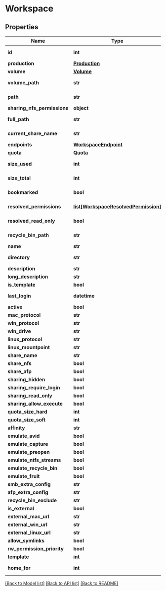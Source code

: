 # Workspace

## Properties

Name | Type | Description | Notes
------------ | ------------- | ------------- | -------------
**id** | **int** |  | [optional] [readonly] 
**production** | [**Production**](Production.md) |  | 
**volume** | [**Volume**](Volume.md) |  | [optional] 
**volume_path** | **str** |  | [optional] [readonly] 
**path** | **str** |  | [optional] [readonly] 
**sharing_nfs_permissions** | **object** |  | [optional] 
**full_path** | **str** |  | [optional] [readonly] 
**current_share_name** | **str** |  | [optional] [readonly] 
**endpoints** | [**WorkspaceEndpoint**](WorkspaceEndpoint.md) |  | [optional] 
**quota** | [**Quota**](Quota.md) |  | [optional] 
**size_used** | **int** |  | [optional] [readonly] 
**size_total** | **int** |  | [optional] [readonly] 
**bookmarked** | **bool** |  | [optional] [readonly] 
**resolved_permissions** | [**list[WorkspaceResolvedPermission]**](WorkspaceResolvedPermission.md) |  | [optional] [readonly] 
**resolved_read_only** | **bool** |  | [optional] [readonly] 
**recycle_bin_path** | **str** |  | [optional] [readonly] 
**name** | **str** |  | [optional] 
**directory** | **str** |  | [optional] [readonly] 
**description** | **str** |  | [optional] 
**long_description** | **str** |  | [optional] 
**is_template** | **bool** |  | [optional] 
**last_login** | **datetime** |  | [optional] [readonly] 
**active** | **bool** |  | [optional] 
**mac_protocol** | **str** |  | [optional] 
**win_protocol** | **str** |  | [optional] 
**win_drive** | **str** |  | [optional] 
**linux_protocol** | **str** |  | [optional] 
**linux_mountpoint** | **str** |  | [optional] 
**share_name** | **str** |  | [optional] 
**share_nfs** | **bool** |  | [optional] 
**share_afp** | **bool** |  | [optional] 
**sharing_hidden** | **bool** |  | [optional] 
**sharing_require_login** | **bool** |  | [optional] 
**sharing_read_only** | **bool** |  | [optional] 
**sharing_allow_execute** | **bool** |  | [optional] 
**quota_size_hard** | **int** |  | [optional] 
**quota_size_soft** | **int** |  | [optional] 
**affinity** | **str** |  | [optional] 
**emulate_avid** | **bool** |  | [optional] 
**emulate_capture** | **bool** |  | [optional] 
**emulate_preopen** | **bool** |  | [optional] 
**emulate_ntfs_streams** | **bool** |  | [optional] 
**emulate_recycle_bin** | **bool** |  | [optional] 
**emulate_fruit** | **bool** |  | [optional] 
**smb_extra_config** | **str** |  | [optional] 
**afp_extra_config** | **str** |  | [optional] 
**recycle_bin_exclude** | **str** |  | [optional] 
**is_external** | **bool** |  | [optional] 
**external_mac_url** | **str** |  | [optional] 
**external_win_url** | **str** |  | [optional] 
**external_linux_url** | **str** |  | [optional] 
**allow_symlinks** | **bool** |  | [optional] 
**rw_permission_priority** | **bool** |  | [optional] 
**template** | **int** |  | [optional] 
**home_for** | **int** |  | [optional] [readonly] 

[[Back to Model list]](../#documentation-for-models) [[Back to API list]](../#documentation-for-api-endpoints) [[Back to README]](../)


